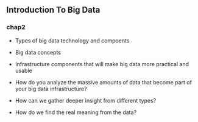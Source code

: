 ## Introduction To Big Data

### chap2

- Types of big data technology and compoents
- Big data concepts
- Infrastructure components that will make big data more practical and usable

- How do you analyze the massive amounts of data that become part of your big data infrastructure?
- How can we gather deeper insight from different types?
- How do we find the real meaning from the data?
